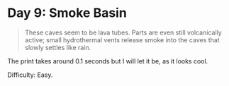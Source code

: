 # Day 9: Smoke Basin

> These caves seem to be lava tubes. Parts are even still volcanically active; small hydrothermal 
> vents release smoke into the caves that slowly settles like rain.

The print takes around 0.1 seconds but I will let it be, as it looks cool.

Difficulty: Easy.

